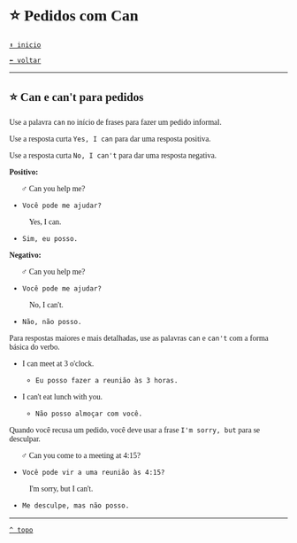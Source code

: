 <font face="Calibri">

# ⭐ Pedidos com Can

[`⬆️ inicio`](../../EF%20Route.md)

[`⬅️ voltar`](../Iniciante%202.md)

---

## ⭐ Can e can't para pedidos

Use a palavra `can` no início de frases para fazer um pedido informal.

Use a resposta curta `Yes, I can` para dar uma resposta positiva.

Use a resposta curta `No, I can't` para dar uma resposta negativa.

**Positivo:**

🧔🏻‍♂️ Can you help me?

+ `Você pode me ajudar?`

👩🏻‍🦰 Yes, I can.

+ `Sim, eu posso.`

**Negativo:**

🧔🏻‍♂️ Can you help me?

+ `Você pode me ajudar?`

👩🏻‍🦰 No, I can't.

+ `Não, não posso.`

Para respostas maiores e mais detalhadas, use as palavras `can` e `can't` com a forma básica do verbo.

+ I can meet at 3 o'clock.
  + `Eu posso fazer a reunião às 3 horas.`

+ I can't eat lunch with you.
  + `Não posso almoçar com você.`

Quando você recusa um pedido, você deve usar a frase `I'm sorry, but` para se desculpar.

🧔🏻‍♂️ Can you come to a meeting at 4:15?

+ `Você pode vir a uma reunião às 4:15?`

👩🏻‍🦰 I'm sorry, but I can't.

+ `Me desculpe, mas não posso.`

---

[`^ topo`](#-pedidos-com-can)
</font>

